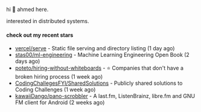 hi 👋 ahmed here.

interested in distributed systems.

#### check out my recent stars

- [vercel/serve](https://github.com/vercel/serve) - Static file serving and directory listing (1 day ago)
- [stas00/ml-engineering](https://github.com/stas00/ml-engineering) - Machine Learning Engineering Open Book (2 days ago)
- [poteto/hiring-without-whiteboards](https://github.com/poteto/hiring-without-whiteboards) - ⭐️  Companies that don&#39;t have a broken hiring process (1 week ago)
- [CodingChallegesFYI/SharedSolutions](https://github.com/CodingChallegesFYI/SharedSolutions) - Publicly shared solutions to Coding Challenges (1 week ago)
- [kawaiiDango/pano-scrobbler](https://github.com/kawaiiDango/pano-scrobbler) - A last.fm, ListenBrainz, libre.fm and GNU FM client for Android (2 weeks ago)

